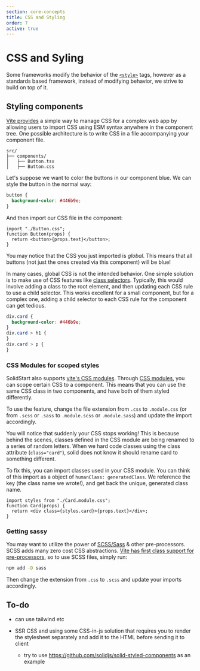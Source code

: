 ```yaml
---
section: core-concepts
title: CSS and Styling
order: 7
active: true
---
```


# CSS and Syling

Some frameworks modify the behavior of the [`<style>`](https://developer.mozilla.org/en-US/docs/Web/HTML/Element/style) tags, however as a standards based framework, instead of modifying behavior, we strive to build on top of it.

## Styling components

[Vite provides](https://vitejs.dev/guide/features.html#css) a simple way to manage CSS for a complex web app by allowing users to import CSS using ESM syntax anywhere in the component tree. One possible architecture is to write CSS in a file accompanying your component file.

```
src/
├── components/
│   ├── Button.tsx
│   ├── Button.css
```

Let's suppose we want to color the buttons in our component blue. We can style the button in the normal way:

```css
button {
  background-color: #446b9e;
}
```

And then import our CSS file in the component:

```tsx
import "./Button.css";
function Button(props) {
  return <button>{props.text}</button>;
}
```

You may notice that the CSS you just imported is _global_. This means that all buttons (not just the ones created via this component) will be blue!

In many cases, global CSS is not the intended behavior. One simple solution is to make use of CSS features like [class selectors](https://developer.mozilla.org/en-US/docs/Web/CSS/Class_selectors). Typically, this would involve adding a class to the root element, and then updating each CSS rule to use a child selector. This works excellent for a small component, but for a complex one, adding a child selector to each CSS rule for the component can get tedious.

```css
div.card {
  background-color: #446b9e;
}
div.card > h1 {
}
div.card > p {
}
```

### CSS Modules for scoped styles

SolidStart also supports [vite's CSS modules](https://vitejs.dev/guide/features.html#css-modules). Through [CSS modules](https://github.com/css-modules/css-modules), you can scope certain CSS to a component. This means that you can use the same CSS class in two components, and have both of them styled differently.

To use the feature, change the file extension from `.css` to `.module.css` (or from `.scss` or `.sass` to `.module.scss` or `.module.sass`) and update the import accordingly.

You will notice that suddenly your CSS stops working! This is because behind the scenes, classes defined in the CSS module are being renamed to a series of random letters. When we hard code classes using the class attribute (`class="card"`), solid does not know it should rename card to something different.

To fix this, you can import classes used in your CSS module. You can think of this import as a object of `humanClass: generatedClass`. We reference the key (the class name we wrote!), and get back the unique, generated class name.

```tsx
import styles from "./Card.module.css";
function Card(props) {
  return <div class={styles.card}>{props.text}</div>;
}
```

### Getting sassy

You may want to utilize the power of [SCSS/Sass](https://sass-lang.com) & other pre-processors. SCSS adds many zero cost CSS abstractions. [Vite has first class support for pre-processors](https://vitejs.dev/guide/features.html#css-pre-processors), so to use SCSS files, simply run:

```bash
npm add -D sass
```

Then change the extension from `.css` to `.scss` and update your imports accordingly.

## To-do

- can use tailwind etc

- SSR CSS and using some CSS-in-js solution that requires you to render the stylesheet separately and add it to the HTML before sending it to client
  - try to use https://github.com/solidjs/solid-styled-components as an example
